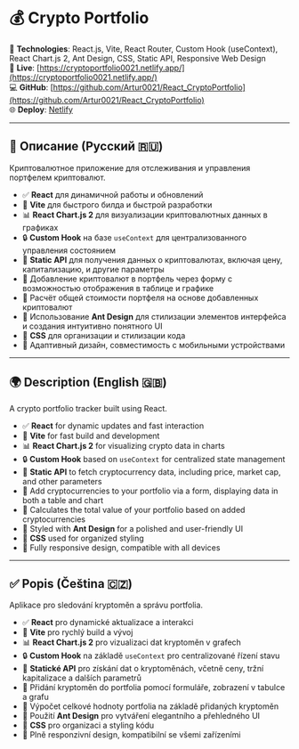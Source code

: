 # 💰 Crypto Portfolio

🧩 **Technologies**: React.js, Vite, React Router, Custom Hook (useContext), React Chart.js 2, Ant Design, CSS, Static API, Responsive Web Design  
🚀 **Live**: [https://cryptoportfolio0021.netlify.app/](https://cryptoportfolio0021.netlify.app/)  
💻 **GitHub**: [https://github.com/Artur0021/React_CryptoPortfolio](https://github.com/Artur0021/React_CryptoPortfolio)  
🌐 **Deploy**:  [Netlify](https://www.netlify.com/) 

---

## 📌 Описание (Русский 🇷🇺)

Криптовалютное приложение для отслеживания и управления портфелем криптовалют.

- ✅ **React** для динамичной работы и обновлений  
- 🔄 **Vite** для быстрого билда и быстрой разработки  
- 📊 **React Chart.js 2** для визуализации криптовалютных данных в графиках  
- 🔒 **Custom Hook** на базе `useContext` для централизованного управления состоянием  
- 📅 **Static API** для получения данных о криптовалютах, включая цену, капитализацию, и другие параметры  
- 💼 Добавление криптовалют в портфель через форму с возможностью отображения в таблице и графике  
- 💸 Расчёт общей стоимости портфеля на основе добавленных криптовалют  
- 💅 Использование **Ant Design** для стилизации элементов интерфейса и создания интуитивно понятного UI  
- 🎨 **CSS** для организации и стилизации кода  
- 📱 Адаптивный дизайн, совместимость с мобильными устройствами

---

## 🌍 Description (English 🇬🇧)

A crypto portfolio tracker built using React.

- ✅ **React** for dynamic updates and fast interaction  
- 🔄 **Vite** for fast build and development  
- 📊 **React Chart.js 2** for visualizing crypto data in charts  
- 🔒 **Custom Hook** based on `useContext` for centralized state management  
- 📅 **Static API** to fetch cryptocurrency data, including price, market cap, and other parameters  
- 💼 Add cryptocurrencies to your portfolio via a form, displaying data in both a table and chart  
- 💸 Calculates the total value of your portfolio based on added cryptocurrencies  
- 💅 Styled with **Ant Design** for a polished and user-friendly UI  
- 🎨 **CSS** used for organized styling  
- 📱 Fully responsive design, compatible with all devices

---

## ✅ Popis (Čeština 🇨🇿)

Aplikace pro sledování kryptoměn a správu portfolia.

- ✅ **React** pro dynamické aktualizace a interakci  
- 🔄 **Vite** pro rychlý build a vývoj  
- 📊 **React Chart.js 2** pro vizualizaci dat kryptoměn v grafech  
- 🔒 **Custom Hook** na základě `useContext` pro centralizované řízení stavu  
- 📅 **Statické API** pro získání dat o kryptoměnách, včetně ceny, tržní kapitalizace a dalších parametrů  
- 💼 Přidání kryptoměn do portfolia pomocí formuláře, zobrazení v tabulce a grafu  
- 💸 Výpočet celkové hodnoty portfolia na základě přidaných kryptoměn  
- 💅 Použití **Ant Design** pro vytváření elegantního a přehledného UI  
- 🎨 **CSS** pro organizaci a styling kódu  
- 📱 Plně responzivní design, kompatibilní se všemi zařízeními
